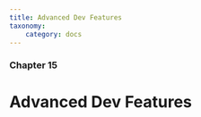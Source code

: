 ```yaml
---
title: Advanced Dev Features
taxonomy:
    category: docs
---
```


### Chapter 15

# Advanced Dev Features
